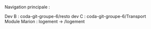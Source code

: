 Navigation principale :

Dev B : coda-git-groupe-6/resto
dev C : coda-git-groupe-6/Transport
Module Marion : logement -> /logement